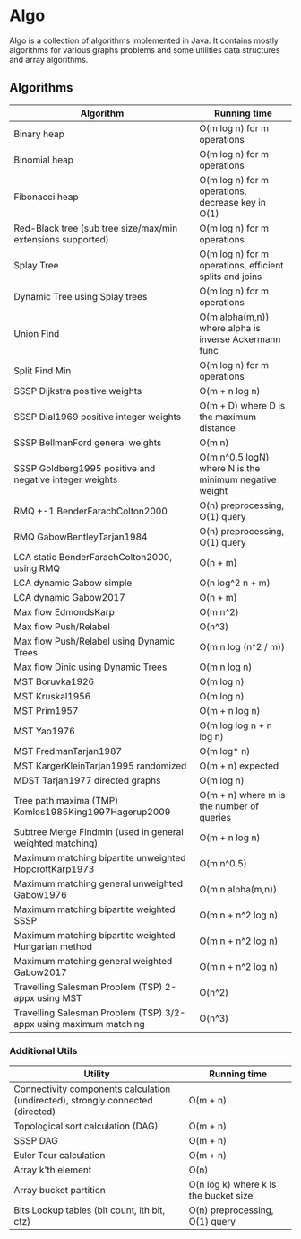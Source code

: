 # Algo

Algo is a collection of algorithms implemented in Java. It contains mostly algorithms for various graphs problems and some utilities data structures and array algorithms.

## Algorithms


| Algorithm | Running time |
| - | - |
| Binary heap | O(m log n) for m operations |
| Binomial heap | O(m log n) for m operations |
| Fibonacci heap | O(m log n) for m operations, decrease key in O(1) |
| Red-Black tree (sub tree size/max/min extensions supported) | O(m log n) for m operations |
| Splay Tree | O(m log n) for m operations, efficient splits and joins |
| Dynamic Tree using Splay trees | O(m log n) for m operations |
| Union Find | O(m alpha(m,n)) where alpha is inverse Ackermann func |
| Split Find Min | O(m log n) for m operations |
| SSSP Dijkstra positive weights | O(m + n log n) |
| SSSP Dial1969 positive integer weights | O(m + D) where D is the maximum distance |
| SSSP BellmanFord general weights | O(m n) |
| SSSP Goldberg1995 positive and negative integer weights | O(m n^0.5 logN) where N is the minimum negative weight |
| RMQ +-1 BenderFarachColton2000 | O(n) preprocessing, O(1) query |
| RMQ GabowBentleyTarjan1984 | O(n) preprocessing, O(1) query |
| LCA static BenderFarachColton2000, using RMQ | O(n + m) |
| LCA dynamic Gabow simple | O(n log^2 n + m) |
| LCA dynamic Gabow2017 | O(n + m) |
| Max flow EdmondsKarp | O(m n^2) |
| Max flow Push/Relabel | O(n^3) |
| Max flow Push/Relabel using Dynamic Trees | O(m n log (n^2 / m)) |
| Max flow Dinic using Dynamic Trees | O(m n log n) |
| MST Boruvka1926 | O(m log n) |
| MST Kruskal1956 | O(m log n) |
| MST Prim1957 | O(m + n log n) |
| MST Yao1976 | O(m log log n + n log n) |
| MST FredmanTarjan1987 | O(m log* n) |
| MST KargerKleinTarjan1995 randomized | O(m + n) expected |
| MDST Tarjan1977 directed graphs | O(m log n) |
| Tree path maxima (TMP) Komlos1985King1997Hagerup2009 | O(m + n) where m is the number of queries |
| Subtree Merge Findmin (used in general weighted matching) | O(m + n log n) |
| Maximum matching bipartite unweighted HopcroftKarp1973 | O(m n^0.5) |
| Maximum matching general unweighted Gabow1976 | O(m n alpha(m,n)) |
| Maximum matching bipartite weighted SSSP | O(m n + n^2 log n) |
| Maximum matching bipartite weighted Hungarian method | O(m n + n^2 log n) |
| Maximum matching general weighted Gabow2017 | O(m n + n^2 log n) |
| Travelling Salesman Problem (TSP) 2-appx using MST | O(n^2) |
| Travelling Salesman Problem (TSP) 3/2-appx using maximum matching | O(n^3) |

### Additional Utils

| Utility | Running time |
| - | - |
| Connectivity components calculation (undirected), strongly connected (directed) | O(m + n) |
| Topological sort calculation (DAG) | O(m + n) |
| SSSP DAG | O(m + n) |
| Euler Tour calculation | O(m + n) |
| Array k'th element | O(n) |
| Array bucket partition | O(n log k) where k is the bucket size |
| Bits Lookup tables (bit count, ith bit, ctz) | O(n) preprocessing, O(1) query |
